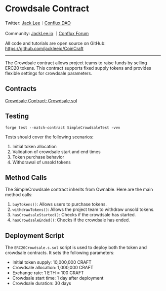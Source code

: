 # Crowdsale Contract

Twitter: [Jack Lee](https://x.com/jackleeio)｜[Conflux DAO](https://x.com/ConfluxDAO)

Community: [JackLee.io](https://jacklee.io/) ｜[Conflux Forum](https://forum.conflux.fun/)

All code and tutorials are open source on GitHub: https://github.com/jackleeio/CoinCraft

---

The Crowdsale contract allows project teams to raise funds by selling ERC20 tokens. This contract supports fixed supply tokens and provides flexible settings for crowdsale parameters.

## Contracts

[Crowdsale Contract: Crowdsale.sol](../../src/ERC20/Crowdsale.sol)

## Testing

```
forge test --match-contract SimpleCrowdsaleTest -vvv
```

Tests should cover the following scenarios:
1. Initial token allocation
2. Validation of crowdsale start and end times
3. Token purchase behavior
4. Withdrawal of unsold tokens

## Method Calls

The SimpleCrowdsale contract inherits from Ownable. Here are the main method calls:

1. `buyTokens()`: Allows users to purchase tokens.
2. `withdrawTokens()`: Allows the project team to withdraw unsold tokens.
3. `hasCrowdsaleStarted()`: Checks if the crowdsale has started.
4. `hasCrowdsaleEnded()`: Checks if the crowdsale has ended.

## Deployment Script

The `ERC20Crowdsale.s.sol` script is used to deploy both the token and crowdsale contracts. It sets the following parameters:

- Initial token supply: 10,000,000 CRAFT
- Crowdsale allocation: 1,000,000 CRAFT
- Exchange rate: 1 ETH = 100 CRAFT
- Crowdsale start time: 1 day after deployment
- Crowdsale duration: 30 days